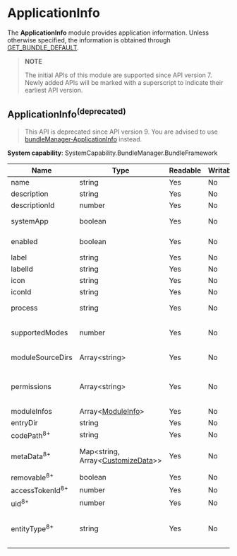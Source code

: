# ApplicationInfo

The **ApplicationInfo** module provides application information. Unless otherwise specified, the information is obtained through [GET_BUNDLE_DEFAULT](js-apis-Bundle.md).

> **NOTE**
>
> The initial APIs of this module are supported since API version 7. Newly added APIs will be marked with a superscript to indicate their earliest API version.

## ApplicationInfo<sup>(deprecated)<sup>

> This API is deprecated since API version 9. You are advised to use [bundleManager-ApplicationInfo](js-apis-bundleManager-applicationInfo.md) instead.

**System capability**: SystemCapability.BundleManager.BundleFramework

| Name                        | Type                                                                    | Readable | Writable | Description                                                                                                                                                                  |
|----------------------------|------------------------------------------------------------------------|-----|-----|----------------------------------------------------------------------------------------------------------------------------------------------------------------------|
| name                       | string                                                                 | Yes  | No  | Application name.                                                                                                                                                            |
| description                | string                                                                 | Yes  | No  | Application description.                                                                                                                                                            |
| descriptionId              | number                                                                 | Yes  | No  | Application description ID.                                                                                                                                                          |
| systemApp                  | boolean                                                                | Yes  | No  | Whether the application is a system application. The default value is **false**.                                                                                                                                               |
| enabled                    | boolean                                                                | Yes  | No  | Whether the application is enabled. The default value is **true**.                                                                                                                                               |
| label                      | string                                                                 | Yes  | No  | Application label.                                                                                                                                                          |
| labelId                    | string                                                                 | Yes  | No  | Application label ID.                                                                                                                                                          |
| icon                       | string                                                                 | Yes  | No  | Application icon.                                                                                                                                                            |
| iconId                     | string                                                                 | Yes  | No  | Application icon ID.                                                                                                                                                          |
| process                    | string                                                                 | Yes  | No  | Process in which the application runs. If this parameter is not set, the bundle name is used.                                                                                                                                              |
| supportedModes             | number                                                                 | Yes  | No  | Modes supported by the application. Currently, only the **drive** mode is defined. This attribute applies only to head units.                                                                                                                            |
| moduleSourceDirs           | Array\<string>                                                         | Yes  | No  | Relative paths for storing application resources.                                                                                                                                                     |
| permissions                | Array\<string>                                                         | Yes  | No  | Permissions required for accessing the application.<br>The value is obtained by passing [GET_APPLICATION_INFO_WITH_PERMISSION](js-apis-Bundle.md).                                                                                                        |
| moduleInfos                | Array\<[ModuleInfo](js-apis-bundle-ModuleInfo.md)>                     | Yes  | No  | Application module information.                                                                                                                                                          |
| entryDir                   | string                                                                 | Yes  | No  | Path for storing application files.                                                                                                                                                        |
| codePath<sup>8+</sup>      | string                                                                 | Yes  | No  | Installation directory of the application.                                                                                                                                                          |
| metaData<sup>8+</sup>      | Map\<string, Array\<[CustomizeData](js-apis-bundle-CustomizeData.md)>> | Yes  | No  | Custom metadata of the application.<br>The value is obtained by passing [GET_APPLICATION_INFO_WITH_METADATA](js-apis-Bundle.md).                                                                                                          |
| removable<sup>8+</sup>     | boolean                                                                | Yes  | No  | Whether the application is removable.                                                                                                                                                        |
| accessTokenId<sup>8+</sup> | number                                                                 | Yes  | No  | Access token ID of the application.                                                                                                                                                 |
| uid<sup>8+</sup>           | number                                                                 | Yes  | No  | UID of the application.                                                                                                                                                           |
| entityType<sup>8+</sup>    | string                                                                 | Yes  | No  | Category of the application, which can be **game**, **media**, **communication**, **news**, **travel**, **utility**, **shopping**, **education**, **kids**, **business**, and **photography**.|
